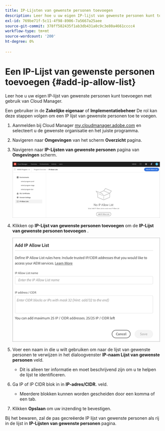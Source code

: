 ```yaml
---
title: IP-Lijsten van gewenste personen toevoegen
description: Leer hoe u uw eigen IP-lijst van gewenste personen kunt toevoegen met gebruik van Cloud Manager.
exl-id: 769be71f-5c11-4f98-8906-7a5667a25aee
source-git-commit: 378ff582435f1ab3db431a0c9c3e80a4661cccc4
workflow-type: tm+mt
source-wordcount: '200'
ht-degree: 0%

---
```



# Een IP-Lijst van gewenste personen toevoegen {#add-ip-allow-list}

Leer hoe u uw eigen IP-lijst van gewenste personen kunt toevoegen met gebruik van Cloud Manager.

Een gebruiker in de **Zakelijke eigenaar** of **Implementatiebeheer** De rol kan deze stappen volgen om een IP lijst van gewenste personen toe te voegen.

1. Aanmelden bij Cloud Manager [my.cloudmanager.adobe.com](https://my.cloudmanager.adobe.com/) en selecteert u de gewenste organisatie en het juiste programma.

1. Navigeren naar **Omgevingen** van het scherm **Overzicht** pagina.

1. Navigeren naar **IP-Lijsten van gewenste personen** pagina van **Omgevingen** scherm.

   ![IP-lijsten van gewenste personen in het zijpaneel](/help/implementing/cloud-manager/assets/ip-allow-list/ip-allow-list-create.png)

1. Klikken op **IP-Lijst van gewenste personen toevoegen** om de **IP-Lijst van gewenste personen toevoegen** .

   ![Het dialoogvenster IP-Lijst van gewenste personen toevoegen](/help/implementing/cloud-manager/assets/ip-allow-list/ip-allow-list-create02.png)

1. Voer een naam in die u wilt gebruiken om naar de lijst van gewenste personen te verwijzen in het dialoogvenster **IP-naam Lijst van gewenste personen** veld.

   * Dit is alleen ter informatie en moet beschrijvend zijn om u te helpen de lijst te identificeren.

1. Ga IP of IP CIDR blok in in **IP-adres/CIDR.** veld.

   * Meerdere blokken kunnen worden gescheiden door een komma of een tab.

1. Klikken **Opslaan** om uw inzending te bevestigen.

Bij het bewaren, zal de pas gecreëerde IP lijst van gewenste personen als rij in de lijst in **IP-Lijsten van gewenste personen** pagina.
